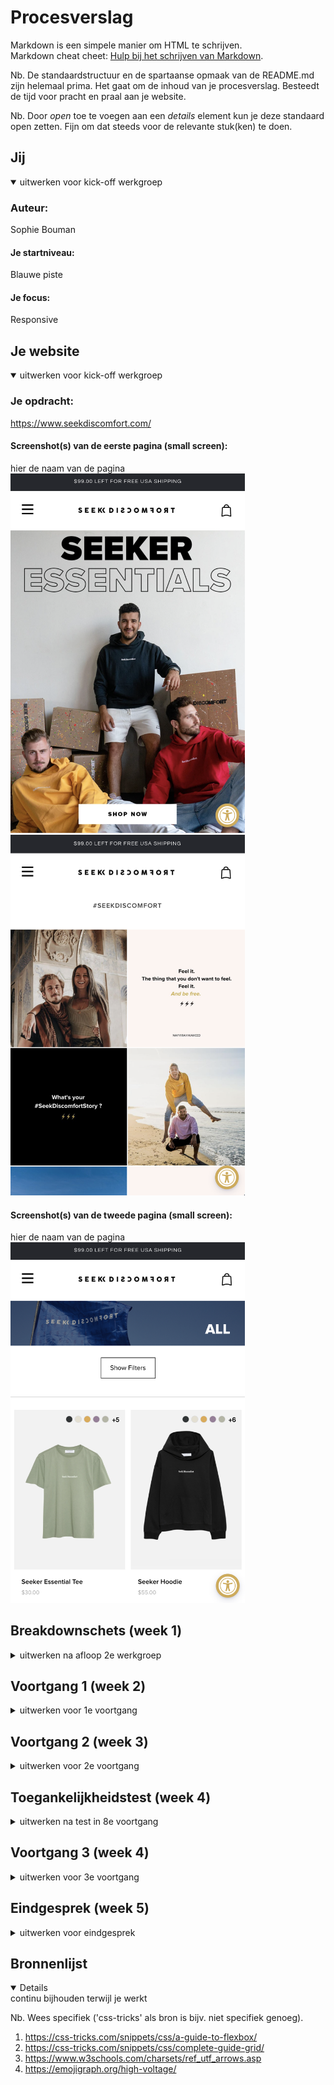# Procesverslag
Markdown is een simpele manier om HTML te schrijven.  
Markdown cheat cheet: [Hulp bij het schrijven van Markdown](https://github.com/adam-p/markdown-here/wiki/Markdown-Cheatsheet).

Nb. De standaardstructuur en de spartaanse opmaak van de README.md zijn helemaal prima. Het gaat om de inhoud van je procesverslag. Besteedt de tijd voor pracht en praal aan je website.

Nb. Door *open* toe te voegen aan een *details* element kun je deze standaard open zetten. Fijn om dat steeds voor de relevante stuk(ken) te doen.





## Jij

<details open>
<summary>uitwerken voor kick-off werkgroep</summary>

### Auteur:
Sophie Bouman

#### Je startniveau:
Blauwe piste

#### Je focus:
Responsive
 
</details>





## Je website

<details open>
<summary>uitwerken voor kick-off werkgroep</summary>

### Je opdracht:
https://www.seekdiscomfort.com/

#### Screenshot(s) van de eerste pagina (small screen): 
hier de naam van de pagina  
<img src="images/homepaginasd1.png" width="375px" alt="home pagina seek discomfort">
<img src="images/homepaginasd2.png" width="375px" alt="home pagina seek discomfort">


#### Screenshot(s) van de tweede pagina (small screen):
hier de naam van de pagina  
<img src="images/shopallpagina.png" width="375px" alt="omschrijving van de pagina">
 
</details>





## Breakdownschets (week 1)

<details>
<summary>uitwerken na afloop 2e werkgroep</summary>

### de hele pagina: 
<img src="images/FEDBreakdownSchets.png" width="375px" alt="breakdown van de hele pagina">
<img src="images/breakdownschets3.png" width="375px" alt="breakdown van de hele pagina">


### dynamisch deel (bijv menu): 
<img src="images/breakdownschets1.png" width="375px" alt="breakdown van een dynamisch deel">

### wellicht nog een dynamisch deel (bijv filter): 
<img src="images/breakdownschets2.png" width="375px" alt="breakdown van nog een dynamisch deel (nav)">
</details>





## Voortgang 1 (week 2)

<details>
<summary>uitwerken voor 1e voortgang</summary>

### Stand van zaken
Ik voel me gemotiveerd, alleen heb ik nog niet veel gemaakt. Ik heb bijna alle HTML af van de eerste pagina en heb nog geen css toegevoegd.

<img src="images/w2scrn1.png" width="375px" alt="pagina screenshot pagina met alleen html">
<img src="images/w2scrn2.png" width="375px" alt="pagina screenshot pagina met alleen html">
<img src="images/w2scrn3.png" width="375px" alt="pagina screenshot de html">


### Agenda voor meeting
samen met je groepje opstellen

| student 1      | student 2          | student 3    | student 4        |
| ---            | ---                | ---          | ---              |
| dit bespreken  | en dit             | en ik dit    | en dan ik dat    |
| en dat ook nog | dit als er tijd is | nog een punt | dit wil ik zeker |
| ...            | ...                | ...          | ...              |


### Verslag van meeting
hier na afloop snel de uitkomsten van de meeting vastleggen

Ik moet beter gebuik maken van comments om te laten ziet wat waar voor staat en ik was vergeten om een <nav>
om mijn navigatie te zetten. De rest van de HTML zag er goed uit. De feedback is makkelijk te verwerken dus ik kan gewoon door met mijn HTML af schrijven en css toevoegen.
</details>





## Voortgang 2 (week 3)

<details>
<summary>uitwerken voor 2e voortgang</summary>

### Stand van zaken
Ik heb mijn html nu zo goed als af, ik moet nog een paar dingen verbeteren na de feedbackgesprekken. Ik ben al begonnen met mijn css, maar ik heb wel er wel een beetje moeite mee, vooral met hoe je bepaalde dingen aanspreekt. Het vooral weer veel googlen om weer te snappen hoe het allemaal precies werkte. Ik vind de navigatie balk ook een erge uitdaging, maar ik ben van plan om nog eens goed te gaan kijken naar de pencode opdracht waar je ook een responsiv menu kan maken.

<img src="images/w3scrn1.png" width="375px" alt="pagina screenshot pagina met alleen html">
<img src="images/w3scrn2.png" width="375px" alt="pagina screenshot pagina met alleen html">


### Agenda voor meeting
samen met je groepje opstellen

| student 1      | student 2          | student 3    | student 4        |
| ---            | ---                | ---          | ---              |
| dit bespreken  | en dit             | en ik dit    | en dan ik dat    |
| en dat ook nog | dit als er tijd is | nog een punt | dit wil ik zeker |
| ...            | ...                | ...          | ...              |


### Verslag van meeting
Ik moet een paar dingen nog toe gaan voegen. Ik was namelijk vergeten mijn naam bovenaan zetten in de HTML. Op de website die ik na ga maken zijn sliders te vinden van instagram posts en omdat het best wel lastig is om het na te maken mag ik statische afbeelding gebruiken voor de sliders. In de <a> stond een href die leeg was, nu weet ik dat er een # moet staan als je wilt dat het nergens heen gaat. Bij de label wist ik niet zo goed wat ik moest invullen bij for="" en ik weet nu dat ik daar het zelfde moet zetten als wat ik bij de input heb.
Er waren ook nog een paar dingen die ik moest veranderen. Ik heb buttons gebruikt die naar andere pagina zouden moeten gaan, maar dat moet een a zijn.

Er werd gevraagd wat het verschil tussen een article en een section was, want ik had gebruik gemaakt van allebij en ik wist het niet meer zo goed, maar het is me weer uitgelegd. Een section is voor als je elementen groepeerd en arcticles zijn echt los van elkaar.

Een van de belangrijke punten was dat ik mijn procesverslag moet bijwerken, want ik ben nog niet bezig geweest met het uitschrijven van de feedback punten en ik heb nog niet alle foto's toegevoegd.

</details>





## Toegankelijkheidstest (week 4)

<details>
<summary>uitwerken na test in 8e voortgang</summary>

### Bevindingen
Lijst met je bevindingen die in de test naar voren kwamen:
- Je kan niet met alleen je toetsenbord als besturing naar de menubalk gaan
- Grijze tekst met een witte achtergrond is iets moeilijker te lezen


#### Titel eerste bevinding
Als je gebruik maakt van tabs, dan wordt de navigatie overgeslagen en dat zorgt ervoor dat het niet meer toegangelijk is voor iedereen.
Ik heb uiteindelijk alle code nagekeken en over een a omheen gezet met een # bij de href en daarna deed hij het wel.

<img src="images/w3scrn1.png" width="375px" alt="pagina screenshot pagina met alleen html">

#### Titel tweede bevinding. 
Het contrast van grijze tekst op een witte achtergrond is niet zo duidelijk voor sommige slecht ziende mensen.
Ik heb het opgelost door de kleur door een donkerdere versie van grijs te vervangen.

<img src="images/w3scrn2.png" width="375px" alt="pagina screenshot pagina met alleen html">

</details>





## Voortgang 3 (week 4)

<details>
<summary>uitwerken voor 3e voortgang</summary>

### Stand van zaken
Mijn eerste pagina is zo goed als af. De menu balk werkt nog steeds niet precies zo als het zou moeten, dus dat vind ik nog best wel lastig. Ik was dus begonnen aan mijn tweede pagina, maar aangezien je 1 css bestand mag gebruiken kost het me ook veel tijd om ervoor te zorgen dat ik de juiste element op de juiste pagina aanspreek.

### Agenda voor meeting
samen met je groepje opstellen

| student 1      | student 2          | student 3    | student 4        |
| ---            | ---                | ---          | ---              |
| dit bespreken  | en dit             | en ik dit    | en dan ik dat    |
| en dat ook nog | dit als er tijd is | nog een punt | dit wil ik zeker |
| ...            | ...                | ...          | ...              |


### Verslag van meeting
Ik loop nog steeds achter, dus de student assistent zei dat ik me vooral moest focussen op de tweede pagina, de navigatie balk, het procesverslag en de css ordenen. Ik had nog vragen over hoe  ik de scrollbar onzichtbaar kan maken bij die horizontale scrollbar, dus ze stuurde een stuk code door:
::-webkit-scrollbar {
  display: none;
}
Helaas werkte het niet, maar hij zei dat het ook niet erg zou zijn om het zo te laten.

</details>





## Eindgesprek (week 5)

<details>
<summary>uitwerken voor eindgesprek</summary>

### Stand van zaken
hier dit ging goed & dit was lastig (neem ook screenshots op van delen van je website en code)

### Screenshot(s)

hier screenshot(s) van je eindresultaat

</details>





## Bronnenlijst

<details open>
<summary>continu bijhouden terwijl je werkt</summary>

Nb. Wees specifiek ('css-tricks' als bron is bijv. niet specifiek genoeg).

1. https://css-tricks.com/snippets/css/a-guide-to-flexbox/
2. https://css-tricks.com/snippets/css/complete-guide-grid/
3. https://www.w3schools.com/charsets/ref_utf_arrows.asp
4. https://emojigraph.org/high-voltage/

</details>